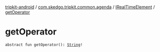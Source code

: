 [tripkit-android](../../index.md) / [com.skedgo.tripkit.common.agenda](../index.md) / [IRealTimeElement](index.md) / [getOperator](./get-operator.md)

# getOperator

`abstract fun getOperator(): `[`String`](https://kotlinlang.org/api/latest/jvm/stdlib/kotlin/-string/index.html)`!`